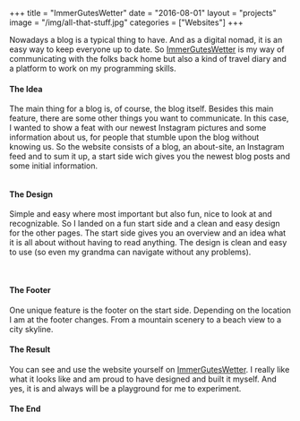+++
title = "ImmerGutesWetter"
date = "2016-08-01"
layout = "projects"
image = "/img/all-that-stuff.jpg"
categories = ["Websites"]
+++


Nowadays a blog is a typical thing to have. And as a digital nomad, it is an easy way to keep everyone up to date. So <a href="www.immerguteswetter.de">ImmerGutesWetter</a> is my way of communicating with the folks back home but also a kind of travel diary and a platform to work on my programming skills.

<h4>The Idea</h4>

The main thing for a blog is, of course, the blog itself. Besides this main feature, there are some other things you want to communicate. In this case, I wanted to show a feat with our newest Instagram pictures and some information about us, for people that stumble upon the blog without knowing us.
So the website consists of a blog, an about-site, an Instagram feed and to sum it up, a start side wich gives you the newest blog posts and some initial information.

<div class="ice-cream-breit">
	<img src="/img/igw-header.png" alt="">
</div>


<h4>The Design</h4>

Simple and easy where most important but also fun, nice to look at and recognizable. So I landed on a fun start side and a clean and easy design for the other pages. 
The start side gives you an overview and an idea what it is all about without having to read anything. 
The design is clean and easy to use (so even my grandma can navigate without any problems).

<div class="ice-cream-breit">
	<img src="/img/igw-side-start.png" alt="">
	<img src="/img/igw-side-blog.png" alt="">
	<img src="/img/igw-side-post.png" alt="">
</div>


<h4>The Footer</h4>
One unique feature is the footer on the start side. Depending on the location I am at the footer changes. From a mountain scenery to a beach view to a city skyline. 

<div class="ice-cream-schmal">
	<img src="/img/igw-footer-mountains.png" alt="">
</div>
<div class="ice-cream-schmal">
	<img src="/img/igw-footer-beach.png" alt="">
</div>
<div class="ice-cream-schmal">
	<img src="/img/igw-footer-city.png" alt="">
</div>




<h4>The Result</h4>
You can see and use the website yourself on <a href="www.immerguteswetter.de">ImmerGutesWetter</a>. I really like what it looks like and am proud to have designed and built it myself. And yes, it is and always will be a playground for me to experiment. 

<div class="ice-cream-schmal">
	<img src="/img/igw-plane.png" alt="">
</div>

<h4>The End</h4>